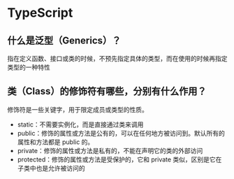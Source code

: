 # TypeScript

## 什么是泛型（Generics）？

指在定义函数、接口或类的时候，不预先指定具体的类型，而在使用的时候再指定类型的一种特性

## 类（Class）的修饰符有哪些，分别有什么作用？

修饰符是一些关键字，用于限定成员或类型的性质。

- static：不需要实例化，而是直接通过类来调用
- public：修饰的属性或方法是公有的，可以在任何地方被访问到。默认所有的属性和方法都是 public 的。
- private：修饰的属性或方法是私有的，不能在声明它的类的外部访问
- protected：修饰的属性或方法是受保护的，它和 private 类似，区别是它在子类中也是允许被访问的
